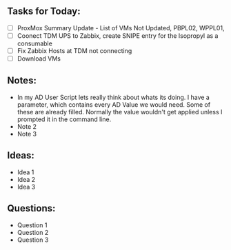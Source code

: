 ## Tasks for Today:

- [ ] ProxMox Summary Update
      - List of VMs Not Updated, PBPL02, WPPL01,
- [ ] Coonect TDM UPS to Zabbix, create SNIPE entry for the Isopropyl as a consumable
- [ ] Fix Zabbix Hosts at TDM not connecting
- [ ] Download VMs

## Notes:

- In my AD User Script lets really think about whats its doing. I have a parameter, which contains
  every AD Value we would need. Some of these are already filled. Normally the value wouldn't get applied unless I prompted it in the command line.
- Note 2
- Note 3

## Ideas:

- Idea 1
- Idea 2
- Idea 3

## Questions:

- Question 1
- Question 2
- Question 3